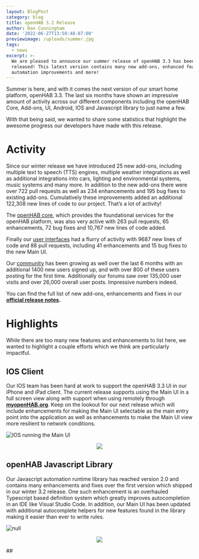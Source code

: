 ```yaml
---
layout: BlogPost
category: blog
title: openHAB 3.2 Release
author: Dan Cunningham
date: '2022-06-27T13:50:48-07:00'
previewimage: /uploads/summer.jpg
tags:
  - news
excerpt: >-
  We are pleased to announce our summer release of openHAB 3.3 has been
  released! This latest version contains many new add-ons, enhanced features,
  automation improvements and more!
---
```

Summer is here, and with it comes the next version of our smart home platform, openHAB 3.3.  The last six months have shown an impressive amount of activity across our different components including the openHAB Core, Add-ons, UI, Android, IOS and Javascript library to just name a few. 

With that being said, we wanted to share some statistics that highlight the awesome progress our developers have made with this release.

# Activity

Since our winter release we have introduced 25 new add-ons, including multiple text to speech (TTS) engines, multiple weather integrations as well as additional integrations into cars, lighting and environmental systems, music systems and many more.  In addition to the new add-ons there were over 722 pull requests as well as 234 enhancements and 195 bug fixes to existing add-ons. Cumulatively these improvements added an additional 122,308 new lines of code to our project.  That’s a lot of activity! 

The [openHAB core](https://github.com/openhab/openhab-core), which provides the foundational services for the openHAB platform, was also very active with 263 pull requests, 65 enhancements, 72 bug fixes and 10,767 new lines of code added. 

Finally our [user interfaces](https://github.com/openhab/openhab-webui) had a flurry of activity with 9687 new lines of code and 88 pull requests, including 41 enhancements and 15 bug fixes to the new Main UI.

Our [community](https://community.openhab.org/) has been growing as well over the last 6 months with an additional 1400 new users signed up, and with over 800 of these users posting for the first time.  Additionally our forums saw over 135,000 user visits and over 26,000 overall user posts.  Impressive numbers indeed.

You can find the full list of new add-ons, enhancements and fixes in our [**official release notes**](https://github.com/openhab/openhab-distro/releases/tag/3.3.0)**.**

# Highlights

While there are too many new features and enhancements to list here, we wanted to highlight a couple efforts which we think are particularly impactful.

## IOS Client

Our IOS team has been hard at work to support the openHAB 3.3 UI in our iPhone and iPad client.  The current release supports using the Main UI in a full screen view along with support when using remotely through [**myopenHAB.org**](https://myopenhab.org/).  Keep on the lookout for our next release which will include enhancements for making the Main UI selectable as the main entry point into the application as well as enhancements to make the Main UI view more resilient to network conditions.

![IOS running the Main UI](/uploads/ios.gif)

<p align="center"><img src="/uploads/ios.gif"/></p>

## 

## openHAB Javascript Library

Our Javascript automation runtime library has reached version 2.0 and contains many enhancements and fixes over the first version which shipped in our winter 3.2 release.  One such enhancement is an overhauled Typescript based definition system which greatly improves autocompletion in an IDE  like Visual Studio Code.  In addition, our Main UI has been updated with additional autocomplete helpers for new features found in the library making it easier than ever to write rules.  

![null](/uploads/out2.gif)

<p align="center"><img src="/uploads/out2.gif"/></p>
##
